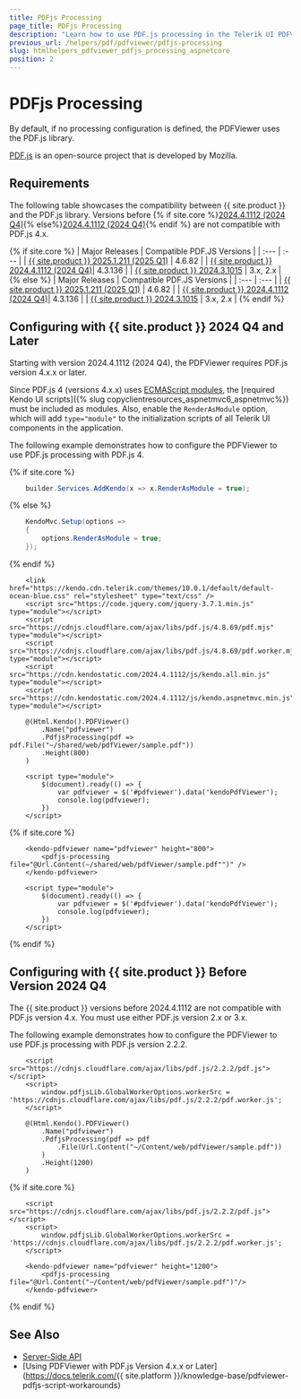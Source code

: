 ```yaml
---
title: PDFjs Processing
page_title: PDFjs Processing
description: "Learn how to use PDF.js processing in the Telerik UI PDFViewer component for {{ site.framework }}."
previous_url: /helpers/pdf/pdfviewer/pdfjs-processing
slug: htmlhelpers_pdfviewer_pdfjs_processing_aspnetcore
position: 2
---
```


# PDFjs Processing

By default, if no processing configuration is defined, the PDFViewer uses the PDF.js library.

[PDF.js](https://mozilla.github.io/pdf.js/) is an open-source project that is developed by Mozilla.

## Requirements

The following table showcases the compatibility between {{ site.product }} and the PDF.js library. Versions before {% if site.core %}[2024.4.1112 (2024 Q4)](https://www.telerik.com/support/whats-new/aspnet-core-ui/release-history/telerik-ui-for-asp-net-core-2024-4-1112-(2024-q4)){% else%}[2024.4.1112 (2024 Q4)](https://www.telerik.com/support/whats-new/aspnet-mvc/release-history/telerik-ui-for-asp-net-mvc-2024-4-1112-(2024-q4)){% endif %} are not compatible with PDF.js 4.x.

{% if site.core %}
| Major Releases												                                             | Compatible PDF.JS Versions |
| :---															                                             | :---			             |
| [{{ site.product }} 2025.1.211 (2025 Q1)](https://www.telerik.com/support/whats-new/aspnet-core-ui/release-history/telerik-ui-for-asp-net-core-2025-1-211-(2025-q1))  | 4.6.82   |
| [{{ site.product }} 2024.4.1112 (2024 Q4)](https://www.telerik.com/support/whats-new/aspnet-core-ui/release-history/telerik-ui-for-asp-net-core-2024-4-1112-(2024-q4))| 4.3.136  |
| [{{ site.product }} 2024.3.1015](https://www.telerik.com/support/whats-new/aspnet-core-ui/release-history/telerik-ui-for-asp-net-core-2024-3-1015)  | 3.x, 2.x |
{% else %}
| Major Releases												                                             | Compatible PDF.JS Versions |
| :---															                                             | :---			             |
| [{{ site.product }} 2025.1.211 (2025 Q1)](https://www.telerik.com/support/whats-new/aspnet-mvc/release-history/telerik-ui-for-asp-net-mvc-2025-1-211-(2025-q1))  | 4.6.82   |
| [{{ site.product }} 2024.4.1112 (2024 Q4)](https://www.telerik.com/support/whats-new/aspnet-mvc/release-history/telerik-ui-for-asp-net-mvc-2024-4-1112-(2024-q4))| 4.3.136  |
| [{{ site.product }} 2024.3.1015](https://www.telerik.com/support/whats-new/aspnet-mvc/release-history/telerik-ui-for-asp-net-mvc-2024-3-1015)  | 3.x, 2.x |
{% endif %}

## Configuring with {{ site.product }} 2024 Q4 and Later

Starting with version 2024.4.1112 (2024 Q4), the PDFViewer requires PDF.js version 4.x.x or later.

Since PDF.js 4 (versions 4.x.x) uses <a href="https://developer.mozilla.org/en-US/docs/Web/JavaScript/Guide/Modules" target="_blank">ECMAScript modules</a>, the [required Kendo UI scripts]({% slug copyclientresources_aspnetmvc6_aspnetmvc%}) must be included as modules. Also, enable the `RenderAsModule` option, which will add `type="module"` to the initialization scripts of all Telerik UI components in the application.

The following example demonstrates how to configure the PDFViewer to use PDF.js processing with PDF.js 4.

{% if site.core %}
```C# Program.cs
    builder.Services.AddKendo(x => x.RenderAsModule = true);
```
{% else %}
```C# Global.asax
    KendoMvc.Setup(options =>
    {
        options.RenderAsModule = true;
    });
```
{% endif %}
```Razor _Layout
    <link href="https://kendo.cdn.telerik.com/themes/10.0.1/default/default-ocean-blue.css" rel="stylesheet" type="text/css" />
    <script src="https://code.jquery.com/jquery-3.7.1.min.js" type="module"></script>
    <script src="https://cdnjs.cloudflare.com/ajax/libs/pdf.js/4.8.69/pdf.mjs" type="module"></script>
    <script src="https://cdnjs.cloudflare.com/ajax/libs/pdf.js/4.8.69/pdf.worker.mjs" type="module"></script>
    <script src="https://cdn.kendostatic.com/2024.4.1112/js/kendo.all.min.js" type="module"></script>
    <script src="https://cdn.kendostatic.com/2024.4.1112/js/kendo.aspnetmvc.min.js" type="module"></script>
```
```HtmlHelper
    @(Html.Kendo().PDFViewer()
        .Name("pdfviewer")
        .PdfjsProcessing(pdf => pdf.File("~/shared/web/pdfViewer/sample.pdf"))
        .Height(800)
    )

    <script type="module">
        $(document).ready(() => {
            var pdfviewer = $('#pdfviewer').data('kendoPdfViewer');
            console.log(pdfviewer);
        })  
    </script>
```
{% if site.core %}
```TagHelper
    <kendo-pdfviewer name="pdfviewer" height="800">
        <pdfjs-processing file="@Url.Content(~/shared/web/pdfViewer/sample.pdf"")" />
    </kendo-pdfviewer>

    <script type="module">
        $(document).ready(() => {
            var pdfviewer = $('#pdfviewer').data('kendoPdfViewer');
            console.log(pdfviewer);
        })
    </script>
```
{% endif %}

## Configuring with {{ site.product }} Before Version 2024 Q4

The {{ site.product }} versions before 2024.4.1112 are not compatible with PDF.js version 4.x. You must use either PDF.js version 2.x or 3.x. 

The following example demonstrates how to configure the PDFViewer to use PDF.js processing with PDF.js version 2.2.2.

```HtmlHelper
    <script src="https://cdnjs.cloudflare.com/ajax/libs/pdf.js/2.2.2/pdf.js"></script>
    <script>
        window.pdfjsLib.GlobalWorkerOptions.workerSrc = 'https://cdnjs.cloudflare.com/ajax/libs/pdf.js/2.2.2/pdf.worker.js';
    </script>

    @(Html.Kendo().PDFViewer()
        .Name("pdfviewer")
        .PdfjsProcessing(pdf => pdf
            .File(Url.Content("~/Content/web/pdfViewer/sample.pdf"))
        )
        .Height(1200)
    )
```
{% if site.core %}
```TagHelper
    <script src="https://cdnjs.cloudflare.com/ajax/libs/pdf.js/2.2.2/pdf.js"></script>
    <script>
        window.pdfjsLib.GlobalWorkerOptions.workerSrc = 'https://cdnjs.cloudflare.com/ajax/libs/pdf.js/2.2.2/pdf.worker.js';
    </script>

    <kendo-pdfviewer name="pdfviewer" height="1200">
        <pdfjs-processing file="@Url.Content("~/Content/web/pdfViewer/sample.pdf")"/>
    </kendo-pdfviewer>
```
{% endif %}

## See Also

* [Server-Side API](/api/pdfviewer)
* [Using PDFViewer with PDF.js Version 4.x.x or Later](https://docs.telerik.com/{{ site.platform }}/knowledge-base/pdfviewer-pdfjs-script-workarounds)
